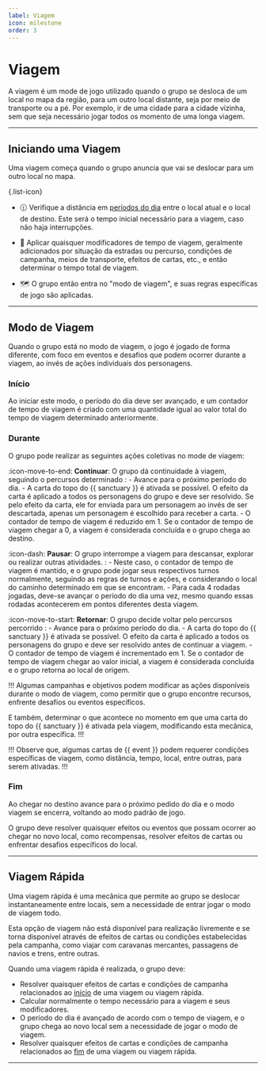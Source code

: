 ```yaml
---
label: Viagem
icon: milestone
order: 3
---
```


# Viagem

A viagem é um mode de jogo utilizado quando o grupo se desloca de um local no mapa da região, para um outro local distante, seja por meio de transporte ou a pé. Por exemplo, ir de uma cidade para a cidade vizinha, sem que seja necessário jogar todos os momento de uma longa viagem.

---

## Iniciando uma Viagem

Uma viagem começa quando o grupo anuncia que vai se deslocar para um outro local no mapa.

{.list-icon}
- 🕦 Verifique a distância em [períodos do dia](turn.md#período-do-dia) entre o local atual e o local de destino. Este será o tempo inicial necessário para a viagem, caso não haja interrupções.

- 👣 Aplicar quaisquer modificadores de tempo de viagem, geralmente adicionados por situação da estradas ou percurso, condições de campanha, meios de transporte, efeitos de cartas, etc., e então determinar o tempo total de viagem.

- 🗺️ O grupo então entra no "modo de viagem", e suas regras específicas de jogo são aplicadas.

---

## Modo de Viagem

Quando o grupo está no modo de viagem, o jogo é jogado de forma diferente, com foco em eventos e desafios que podem ocorrer durante a viagem, ao invés de ações individuais dos personagens.

### Início

Ao iniciar este modo, o período do dia deve ser avançado, e um contador de tempo de viagem é criado com uma quantidade igual ao valor total do tempo de viagem determinado anteriormente.

### Durante

O grupo pode realizar as seguintes ações coletivas no mode de viagem:

\:icon-move-to-end: **Continuar**: O grupo dá continuidade à viagem, seguindo o percursos determinado
:   - Avance para o próximo período do dia.
    - A carta do topo do {{ sanctuary }} é ativada se possível. O efeito da carta é aplicado a todos os personagens do grupo e deve ser resolvido. Se pelo efeito da carta, ele for enviada para um personagem ao invés de ser descartada, apenas um personagem é escolhido para receber a carta.
    - O contador de tempo de viagem é reduzido em 1. Se o contador de tempo de viagem chegar a 0, a viagem é considerada concluída e o grupo chega ao destino.

\:icon-dash: **Pausar**: O grupo interrompe a viagem para descansar, explorar ou realizar outras atividades.
:   - Neste caso, o contador de tempo de viagem é mantido, e o grupo pode jogar seus respectivos turnos normalmente, seguindo as regras de turnos e ações, e considerando o local do caminho determinado em que se encontram.
    - Para cada 4 rodadas jogadas, deve-se avançar o período do dia uma vez, mesmo quando essas rodadas acontecerem em pontos diferentes desta viagem.

\:icon-move-to-start: **Retornar**: O grupo decide voltar pelo percursos percorrido
:   - Avance para o próximo período do dia.
    - A carta do topo do {{ sanctuary }} é ativada se possível. O efeito da carta é aplicado a todos os personagens do grupo e deve ser resolvido antes de continuar a viagem.
    - O contador de tempo de viagem é incrementado em 1. Se o contador de tempo de viagem chegar ao valor inicial, a viagem é considerada concluída e o grupo retorna ao local de origem.

!!!
Algumas campanhas e objetivos podem modificar as ações disponíveis durante o modo de viagem, como permitir que o grupo encontre recursos, enfrente desafios ou eventos específicos.

E também, determinar o que acontece no momento em que uma carta do topo do {{ sanctuary }} é ativada pela viagem, modificando esta mecânica, por outra específica.
!!!

!!!
Observe que, algumas cartas de {{ event }} podem requerer condições específicas de viagem, como distância, tempo, local, entre outras, para serem ativadas.
!!!

### Fim

Ao chegar no destino avance para o próximo pedido do dia e o modo viagem se encerra, voltando ao modo padrão de jogo.

O grupo deve resolver quaisquer efeitos ou eventos que possam ocorrer ao chegar no novo local, como recompensas, resolver efeitos de cartas ou enfrentar desafios específicos do local.

---

## Viagem Rápida

Uma viagem rápida é uma mecânica que permite ao grupo se deslocar instantaneamente entre locais, sem a necessidade de entrar jogar o modo de viagem todo.

Esta opção de viagem não está disponível para realização livremente e se torna disponível através de efeitos de cartas ou condições estabelecidas pela campanha, como viajar com caravanas mercantes, passagens de navios e trens, entre outras.

Quando uma viagem rápida é realizada, o grupo deve:
- Resolver quaisquer efeitos de cartas e condições de campanha relacionados ao [início](#início) de uma viagem ou viagem rápida.
- Calcular normalmente o tempo necessário para a viagem e seus modificadores.
- O período do dia é avançado de acordo com o tempo de viagem, e o grupo chega ao novo local sem a necessidade de jogar o modo de viagem.
- Resolver quaisquer efeitos de cartas e condições de campanha relacionados ao [fim](#fim) de uma viagem ou viagem rápida.

---
